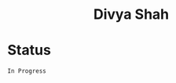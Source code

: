 <center>

# Divya Shah

</center>

<!-- [Portfolio](https://shah-divya.vercel.app/) -->

# Status
`In Progress`
